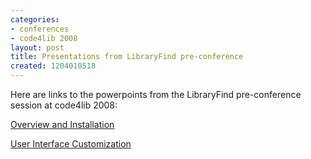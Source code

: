```yaml
---
categories:
- conferences
- code4lib 2008
layout: post
title: Presentations from LibraryFind pre-conference
created: 1204010518
---
```

Here are links to the powerpoints from the LibraryFind pre-conference session at code4lib 2008:

<a href="http://tinyurl.com/3c45js">Overview and Installation</a>

<a href="http://tinyurl.com/2kabq2">User Interface Customization</a>
